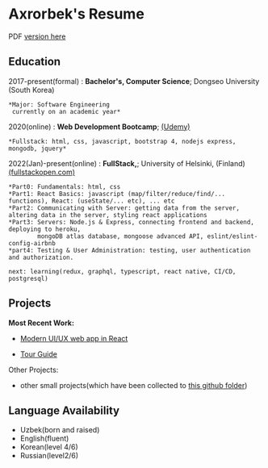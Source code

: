 # Axrorbek's Resume
PDF [version here](https://drive.google.com/file/d/1pnHVyhDD7dm47GY48u0E7HkkuvqVDvcf/view?usp=sharing)

Education
---------

2017-present(formal)
:   **Bachelor's, Computer Science**; Dongseo University (South Korea)

    *Major: Software Engineering
     currently on an academic year*

2020(online)
:   **Web Development Bootcamp**; [(Udemy)](https://www.udemy.com/course/the-web-developer-bootcamp/)

    *Fullstack: html, css, javascript, bootstrap 4, nodejs express, mongodb, jquery*

2022(Jan)-present(online)
:   **FullStack,**; University of Helsinki, (Finland) [(fullstackopen.com)](https://fullstackopen.com/en/#course-contents)

    *Part0: Fundamentals: html, css
    *Part1: React Basics: javascript (map/filter/reduce/find/... functions), React: (useState/... etc), ... etc
    *Part2: Communicating with Server: getting data from the server, altering data in the server, styling react applications
    *Part3: Servers: Node.js & Express, connecting frontend and backend, deploying to heroku, 
            mongoDB atlas database, mongoose advanced API, eslint/eslint-config-airbnb
    *part4: Testing & User Administration: testing, user authentication and authorization.
     
    next: learning(redux, graphql, typescript, react native, CI/CD, postgresql)

Projects
----------

**Most Recent Work:**

* [Modern UI/UX web app in React](https://github.com/akhrrbk/modern-ui-ux-2-of-30)

* [Tour Guide](https://github.com/akhrrbk/mern-single-page-app-one)

Other Projects:

* other small projects(which have been collected to [this github folder](https://github.com/akhrrbk/list-of-projects))

Language Availability
----------
* Uzbek(born and raised)
* English(fluent)
* Korean(level 4/6)
* Russian(level2/6)
